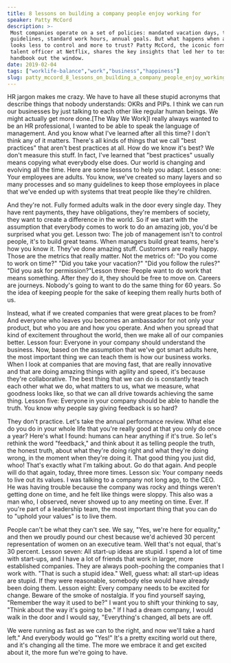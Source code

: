```yaml
---
title: 8 lessons on building a company people enjoy working for
speaker: Patty McCord
description: >-
 Most companies operate on a set of policies: mandated vacation days, travel
 guidelines, standard work hours, annual goals. But what happens when a company
 looks less to control and more to trust? Patty McCord, the iconic former chief
 talent officer at Netflix, shares the key insights that led her to toss the
 handbook out the window.
date: 2019-02-04
tags: ["worklife-balance","work","business","happiness"]
slug: patty_mccord_8_lessons_on_building_a_company_people_enjoy_working_for
---
```


HR jargon makes me crazy. We have to have all these stupid acronyms that describe things
that nobody understands: OKRs and PIPs. I think we can run our businesses by just talking
to each other like regular human beings. We might actually get more done.[The Way We
Work]I really always wanted to be an HR professional, I wanted to be able to speak the
language of management. And you know what I've learned after all this time? I don't think
any of it matters. There's all kinds of things that we call "best practices" that aren't
best practices at all. How do we know it's best? We don't measure this stuff. In fact,
I've learned that "best practices" usually means copying what everybody else does. Our
world is changing and evolving all the time. Here are some lessons to help you
adapt. Lesson one: Your employees are adults. You know, we've created so many layers and so
many processes and so many guidelines to keep those employees in place that we've ended up
with systems that treat people like they're children.

And they're not. Fully formed adults walk in the door every single day. They have rent
payments, they have obligations, they're members of society, they want to create a
difference in the world. So if we start with the assumption that everybody comes to work
to do an amazing job, you'd be surprised what you get. Lesson two: The job of management
isn't to control people, it's to build great teams. When managers build great teams,
here's how you know it. They've done amazing stuff. Customers are really happy. Those are
the metrics that really matter. Not the metrics of: "Do you come to work on time?" "Did
you take your vacation?" "Did you follow the rules?" "Did you ask for permission?"Lesson
three: People want to do work that means something. After they do it, they should be free
to move on. Careers are journeys. Nobody's going to want to do the same thing for 60
years. So the idea of keeping people for the sake of keeping them really hurts both of
us.

Instead, what if we created companies that were great places to be from? And everyone who
leaves you becomes an ambassador for not only your product, but who you are and how you
operate. And when you spread that kind of excitement throughout the world, then we make
all of our companies better. Lesson four: Everyone in your company should understand the
business. Now, based on the assumption that we've got smart adults here, the most
important thing we can teach them is how our business works. When I look at companies that
are moving fast, that are really innovative and that are doing amazing things with agility
and speed, it's because they're collaborative. The best thing that we can do is constantly
teach each other what we do, what matters to us, what we measure, what goodness looks
like, so that we can all drive towards achieving the same thing. Lesson five: Everyone in
your company should be able to handle the truth. You know why people say giving feedback
is so hard?

They don't practice. Let's take the annual performance review. What else do you do in your
whole life that you're really good at that you only do once a year? Here's what I found:
humans can hear anything if it's true. So let's rethink the word "feedback," and think
about it as telling people the truth, the honest truth, about what they're doing right and
what they're doing wrong, in the moment when they're doing it. That good thing you just
did, whoo! That's exactly what I'm talking about. Go do that again. And people will do
that again, today, three more times. Lesson six: Your company needs to live out its values.
I was talking to a company not long ago, to the CEO. He was having trouble because the
company was rocky and things weren't getting done on time, and he felt like things were
sloppy. This also was a man who, I observed, never showed up to any meeting on time. Ever.
If you're part of a leadership team, the most important thing that you can do to "uphold
your values" is to live them.

People can't be what they can't see. We say, "Yes, we're here for equality," and then we
proudly pound our chest because we'd achieved 30 percent representation of women on an
executive team. Well that's not equal, that's 30 percent. Lesson seven: All start-up ideas
are stupid. I spend a lot of time with start-ups, and I have a lot of friends that work in
larger, more established companies. They are always pooh-poohing the companies that I work
with. "That is such a stupid idea." Well, guess what: all start-up ideas are stupid. If
they were reasonable, somebody else would have already been doing them. Lesson eight: Every
company needs to be excited for change. Beware of the smoke of nostalgia. If you find
yourself saying, "Remember the way it used to be?" I want you to shift your thinking to
say, "Think about the way it's going to be." If I had a dream company, I would walk in the
door and I would say, "Everything's changed, all bets are off.

We were running as fast as we can to the right, and now we'll take a hard left." And
everybody would go "Yes!" It's a pretty exciting world out there, and it's changing all
the time. The more we embrace it and get excited about it, the more fun we're going to
have.

<!--
ad_duration=0
comment_count=70
event="The Way We Work"
external_start_time=0
has_talk_citation=0
intro_duration=0
is_subtitle_required="False"
is_talk_featured="True"
language="en"
language_swap="False"
native_language="en"
number_of_related_talks=6
number_of_speakers=1
number_of_subtitled_videos=25
number_of_tags=4
number_of_talk_download_languages=26
number_of_talk_more_resources=1
number_of_talk_recommendations=0
number_of_talks_take_actions=0
post_ad_duration=0
published_timestamp="2019-02-05 14:28:27"
recording_date="2019-02-04"
speaker_description="Author, maven"
speaker_is_published=1
speaker_name="Patty McCord"
talk_name="8 lessons on building a company people enjoy working for"
talks_tags=["worklife-balance","work","business","happiness"]
talks_take_action=[]
url_audio="https://download.ted.com/talks/PattyMcCordWWW_2018V.mp3?apikey=acme-roadrunner"
url_photo_speaker="https://pe.tedcdn.com/images/ted/f499b909ea49b2ea4642aed4b23754a9ef62c310_254x191.jpg"
url_photo_talk="https://s3.amazonaws.com/talkstar-photos/uploads/7535c6fa-5b06-494b-ae83-50cc00dbe14f/PattyMcCordWWW_2019V-embed.jpg"
url_webpage="https://www.ted.com/talks/patty_mccord_8_lessons_on_building_a_company_people_enjoy_working_for"
video_type_name="Original Content"
-->